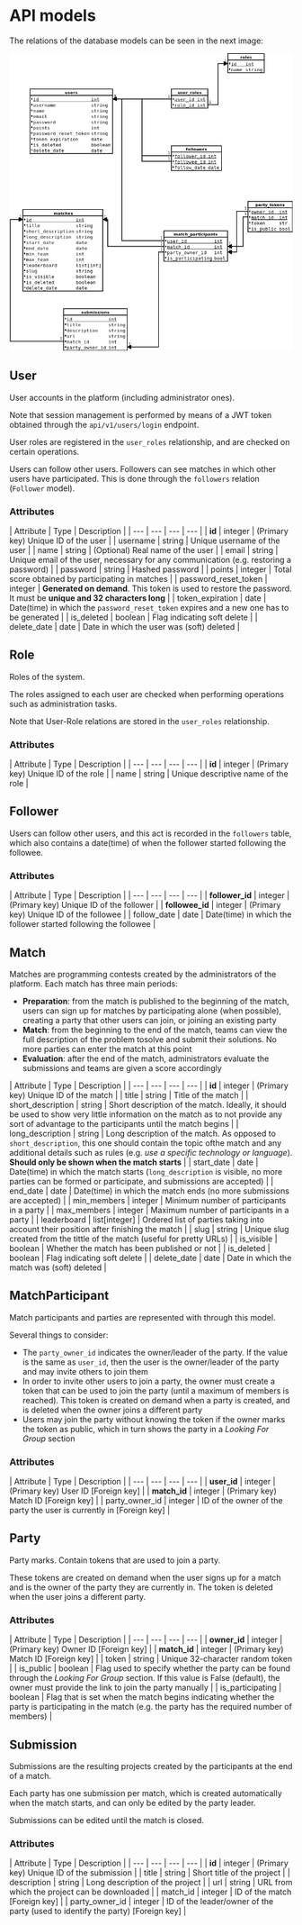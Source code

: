 # API models

The relations of the database models can be seen in the next image:

![Database relations](images/relations.png)

## User

User accounts in the platform (including administrator ones).

Note that session management is performed by means of a JWT token obtained
through the `api/v1/users/login` endpoint.

User roles are registered in the `user_roles` relationship, and are
checked on certain operations.

Users can follow other users. Followers can see matches in which other users
have participated. This is done through the `followers` relation (`Follower`
model).

### Attributes

| Attribute | Type | Description |
| --- | --- | --- | --- |
| **id** | integer | (Primary key) Unique ID of the user |
| username | string | Unique username of the user |
| name | string | (Optional) Real name of the user |
| email | string | Unique email of the user, necessary for any communication (e.g. restoring a password) |
| password | string | Hashed password |
| points | integer | Total score obtained by participating in matches |
| password_reset_token | integer | **Generated on demand**. This token is used to restore the password. It must be **unique and 32 characters long** |
| token_expiration | date | Date(time) in which the `password_reset_token` expires and a new one has to be generated |
| is_deleted | boolean | Flag indicating soft delete |
| delete_date | date | Date in which the user was (soft) deleted |


## Role

Roles of the system.

The roles assigned to each user are checked when performing operations such as
administration tasks.

Note that User-Role relations are stored in the `user_roles` relationship.

### Attributes

| Attribute | Type | Description |
| --- | --- | --- | --- |
| **id** | integer | (Primary key) Unique ID of the role |
| name | string | Unique descriptive name of the role |


## Follower

Users can follow other users, and this act is recorded in the `followers` table,
which also contains a date(time) of when the follower started following the
followee.

### Attributes

| Attribute | Type | Description |
| --- | --- | --- | --- |
| **follower_id** | integer | (Primary key) Unique ID of the follower |
| **followee_id** | integer | (Primary key) Unique ID of the followee |
| follow_date | date | Date(time) in which the follower started following the followee |


## Match

Matches are programming contests created by the administrators of the platform.
Each match has three main periods:

- **Preparation**: from the match is published to the beginning of the match,
users can sign up for matches by participating alone (when possible), creating
a party that other users can join, or joining an existing party
- **Match**: from the beginning to the end of the match, teams can view the
full description of the problem tosolve and submit their solutions. No more
parties can enter the match at this point
- **Evaluation**: after the end of the match, administrators evaluate the
submissions and teams are given a score accordingly

| Attribute | Type | Description |
| --- | --- | --- | --- |
| **id** | integer | (Primary key) Unique ID of the match |
| title | string | Title of the match |
| short_description | string | Short description of the match. Ideally, it should be used to show very little information on the match as to not provide any sort of advantage to the participants until the match begins |
| long_description | string | Long description of the match. As opposed to `short_description`, this one should contain the topic ofthe match and any additional details such as rules (e.g. *use a specific technology or language*). **Should only be shown when the match starts** |
| start_date | date | Date(time) in which the match starts (`long_description` is visible, no more parties can be formed or participate, and submissions are accepted) |
| end_date | date | Date(time) in which the match ends (no more submissions are accepted) |
| min_members | integer | Minimum number of participants in a party |
| max_members | integer | Maximum number of participants in a party |
| leaderboard | list[integer] | Ordered list of parties taking into account their position after finishing the match |
| slug | string | Unique slug created from the tittle of the match (useful for pretty URLs) |
| is_visible | boolean | Whether the match has been published or not |
| is_deleted | boolean | Flag indicating soft delete |
| delete_date | date | Date in which the match was (soft) deleted |


## MatchParticipant

Match participants and parties are represented with through this model.

Several things to consider:

- The `party_owner_id` indicates the owner/leader of the party. If the value
is the same as `user_id`, then the user is the owner/leader of the party and
may invite others to join them
- In order to invite other users to join a party, the owner must create a token
that can be used to join the party (until a maximum of members is reached).
This token is created on demand when a party is created, and is deleted when
the owner joins a different party
- Users may join the party without knowing the token if the owner marks the
token as public, which in turn shows the party in a *Looking For Group* section

### Attributes

| Attribute | Type | Description |
| --- | --- | --- | --- |
| **user_id** | integer | (Primary key) User ID [Foreign key] |
| **match_id** | integer | (Primary key) Match ID [Foreign key] |
| party_owner_id | integer | ID of the owner of the party the user is currently in [Foreign key] |


## Party

Party marks. Contain tokens that are used to join a party.

These tokens are created on demand when the user signs up for a match and is
the owner of the party they are currently in. The token is deleted when
the user joins a different party.

### Attributes

| Attribute | Type | Description |
| --- | --- | --- | --- |
| **owner_id** | integer | (Primary key) Owner ID [Foreign key] |
| **match_id** | integer | (Primary key) Match ID [Foreign key] |
| token | string | Unique 32-character random token |
| is_public | boolean | Flag used to specify whether the party can be found through the *Looking For Group* section. If this value is False (default), the owner
must provide the link to join the party manually |
| is_participating | boolean | Flag that is set when the match begins indicating whether the party is participating in the match (e.g. the party has the required number of members) |


## Submission

Submissions are the resulting projects created by the participants at the end of
a match.

Each party has one submission per match, which is created automatically when the
match starts, and can only be edited by the party leader.

Submissions can be edited until the match is closed.

### Attributes

| Attribute | Type | Description |
| --- | --- | --- | --- |
| **id** | integer | (Primary key) Unique ID of the submission |
| title | string | Short title of the project |
| description | string | Long description of the project |
| url | string | URL from which the project can be downloaded |
| match_id | integer | ID of the match [Foreign key] |
| party_owner_id | integer | ID of the leader/owner of the party (used to identify the party) [Foreign key] |

